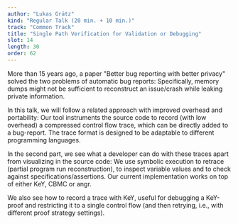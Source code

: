 ```yaml
---
author: "Lukas Grätz"
kind: "Regular Talk (20 min. + 10 min.)"
track: "Common Track"
title: "Single Path Verification for Validation or Debugging"
slot: 14
length: 30
order: 62
---
```



More than 15 years ago, a paper "Better bug reporting with better privacy" solved the two problems of automatic bug reports: Specifically, memory dumps might not be sufficient to reconstruct an issue/crash while leaking private information.

In this talk, we will follow a related approach with improved overhead and portability: Our tool instruments the source code to record (with low overhead) a compressed control flow trace, which can be directly added to a bug-report. The trace format is designed to be adaptable to different programming languages.

In the second part, we see what a developer can do with these traces apart from visualizing in the source code: We use symbolic execution to retrace (partial program run reconstruction), to inspect variable values and to check against specifications/assertions. Our current implementation works on top of either KeY, CBMC or angr.

We also see how to record a trace with KeY, useful for debugging a KeY-proof and restricting it to a single control flow (and then retrying, i.e., with different proof strategy settings).

